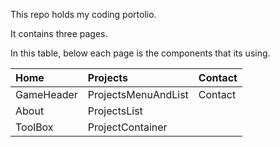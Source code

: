 This repo holds my coding portolio.

It contains three pages.

In this table, below each page is the components that its using.

| Home       | Projects            | Contact |
| :--------- | :------------------ | :------ |
| GameHeader | ProjectsMenuAndList | Contact |
| About      | ProjectsList        |
| ToolBox    | ProjectContainer    |
